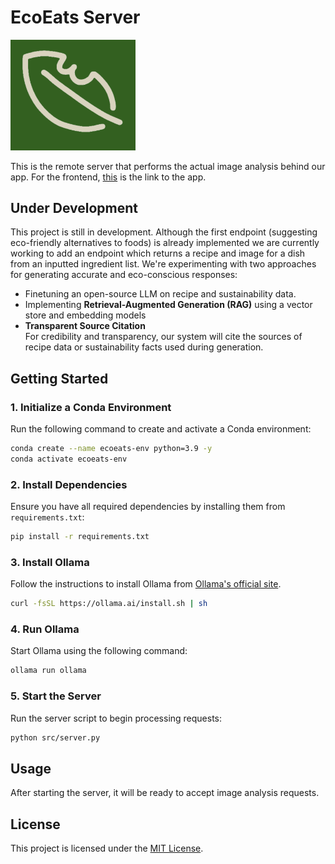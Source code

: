 # EcoEats Server

<img src="logo.png" alt="EcoEats Logo" width="200">

This is the remote server that performs the actual image analysis behind our app. For the frontend, [this](https://github.com/plasmapotatos/EcoEats-App) is the link to the app.

## Under Development

This project is still in development. Although the first endpoint (suggesting eco-friendly alternatives to foods) is already implemented we are currently working to add an endpoint which returns a recipe and image for a dish from an inputted ingredient list. We're experimenting with two approaches for generating accurate and eco-conscious responses:
  - Finetuning an open-source LLM on recipe and sustainability data.
  - Implementing **Retrieval-Augmented Generation (RAG)** using a vector store and embedding models
  - **Transparent Source Citation**  
    For credibility and transparency, our system will cite the sources of recipe data or sustainability facts used during generation.

## Getting Started

### 1. Initialize a Conda Environment  
Run the following command to create and activate a Conda environment:  

```sh
conda create --name ecoeats-env python=3.9 -y
conda activate ecoeats-env
```

### 2. Install Dependencies  
Ensure you have all required dependencies by installing them from `requirements.txt`:  

```sh
pip install -r requirements.txt
```

### 3. Install Ollama  
Follow the instructions to install Ollama from [Ollama's official site](https://ollama.ai).
```sh
curl -fsSL https://ollama.ai/install.sh | sh
```

### 4. Run Ollama  
Start Ollama using the following command:  
```sh
ollama run ollama
```

### 5. Start the Server  
Run the server script to begin processing requests:  
```sh
python src/server.py
```

## Usage
After starting the server, it will be ready to accept image analysis requests.


## License
This project is licensed under the [MIT License](LICENSE).
